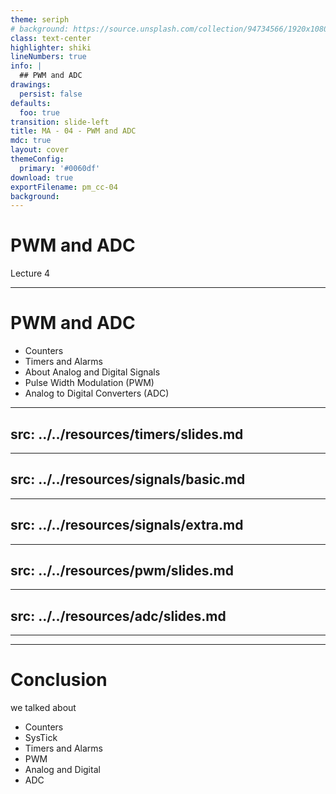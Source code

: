 ```yaml
---
theme: seriph
# background: https://source.unsplash.com/collection/94734566/1920x1080
class: text-center
highlighter: shiki
lineNumbers: true
info: |
  ## PWM and ADC
drawings:
  persist: false
defaults:
  foo: true
transition: slide-left
title: MA - 04 - PWM and ADC
mdc: true
layout: cover
themeConfig:
  primary: '#0060df'
download: true
exportFilename: pm_cc-04
background:
---
```


# PWM and ADC
Lecture 4

---

# PWM and ADC

- Counters
- Timers and Alarms
- About Analog and Digital Signals
- Pulse Width Modulation (PWM)
- Analog to Digital Converters (ADC)

<!-- Timers -->

---
src: ../../resources/timers/slides.md
---

<!-- Signals -->

---
src: ../../resources/signals/basic.md
---

---
src: ../../resources/signals/extra.md
---

<!-- PWM -->

---
src: ../../resources/pwm/slides.md
---

<!-- ADC -->

---
src: ../../resources/adc/slides.md
---

---
---
# Conclusion
we talked about

- Counters
- SysTick
- Timers and Alarms
- PWM
- Analog and Digital
- ADC
